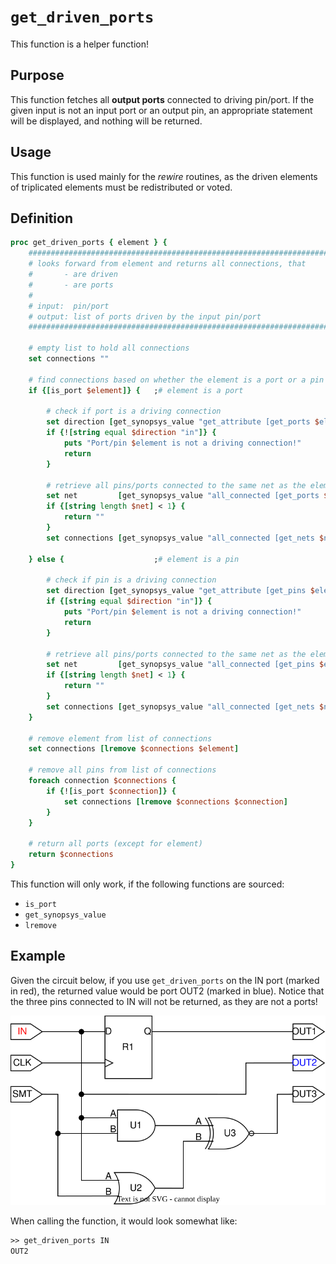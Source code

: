 [get_driven_ports_figure]: ../figures/helper_functions/get_driven_ports.drawio.svg

# ```get_driven_ports```

This function is a helper function!

## Purpose

This function fetches all **output ports** connected to driving pin/port. If the given input is not an input port or an output pin, an appropriate statement will be displayed, and nothing will be returned.

## Usage

This function is used mainly for the *rewire* routines, as the driven elements of triplicated elements must be redistributed or voted.

## Definition

```tcl
proc get_driven_ports { element } {
    ##################################################################################
    # looks forward from element and returns all connections, that 
    #       - are driven
    #       - are ports
    #
    # input:  pin/port
    # output: list of ports driven by the input pin/port
    ##################################################################################

    # empty list to hold all connections
    set connections ""

    # find connections based on whether the element is a port or a pin
    if {[is_port $element]} {   ;# element is a port

        # check if port is a driving connection
        set direction [get_synopsys_value "get_attribute [get_ports $element] pin_direction"]
        if {![string equal $direction "in"]} {
            puts "Port/pin $element is not a driving connection!"
            return
        }

        # retrieve all pins/ports connected to the same net as the element
        set net         [get_synopsys_value "all_connected [get_ports $element]"]
        if {[string length $net] < 1} {
            return ""
        }
        set connections [get_synopsys_value "all_connected [get_nets $net]"]

    } else {                    ;# element is a pin

        # check if pin is a driving connection
        set direction [get_synopsys_value "get_attribute [get_pins $element] pin_direction"]
        if {[string equal $direction "in"]} {
            puts "Port/pin $element is not a driving connection!"
            return
        }

        # retrieve all pins/ports connected to the same net as the element
        set net         [get_synopsys_value "all_connected [get_pins $element]"]
        if {[string length $net] < 1} {
            return ""
        }
        set connections [get_synopsys_value "all_connected [get_nets $net]"]
    }

    # remove element from list of connections
    set connections [lremove $connections $element]

    # remove all pins from list of connections
    foreach connection $connections {
        if {![is_port $connection]} {
            set connections [lremove $connections $connection]
        }
    }

    # return all ports (except for element)
    return $connections
}
```

This function will only work, if the following functions are sourced:

* ```is_port```
* ```get_synopsys_value```
* ```lremove```

## Example

Given the circuit below, if you use ```get_driven_ports``` on the IN port (marked in red), the returned value would be port OUT2 (marked in blue). Notice that the three pins connected to IN will not be returned, as they are not a ports!

![get_driven_pins used on example circuit. Red textcolor indicates the input to the function call, and blue indicates the return.][get_driven_ports_figure]

When calling the function, it would look somewhat like:

```tcl
>> get_driven_ports IN
OUT2
```
